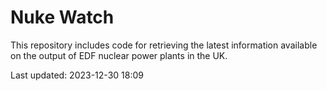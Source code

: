 # Nuke Watch

This repository includes code for retrieving the latest information available on the output of EDF nuclear power plants in the UK.

Last updated: 2023-12-30 18:09